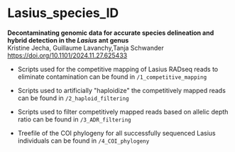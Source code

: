 # Lasius_species_ID

**Decontaminating genomic data for accurate species delineation and hybrid detection in the *Lasius* ant genus**   
Kristine Jecha, Guillaume Lavanchy,Tanja Schwander  
https://doi.org/10.1101/2024.11.27.625433 

- Scripts used for the competitive mapping of Lasius RADseq reads to eliminate contamination can be found in `/1_competitive_mapping`  
  
- Scripts used to artificially "haploidize" the competitively mapped reads can be found in `/2_haploid_filtering`  
  
- Scripts used to filter competitively mapped reads based on allelic depth ratio can be found in `/3_ADR_filtering`  
  
- Treefile of the COI phylogeny for all successfully sequenced Lasius individuals can be found in `/4_COI_phylogeny`
